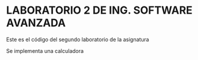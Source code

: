 LABORATORIO 2 DE ING. SOFTWARE AVANZADA
=======================================

Este es el código del segundo laboratorio de la asignatura

Se implementa una calculadora